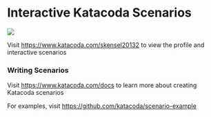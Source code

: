 # Interactive Katacoda Scenarios

[![](http://shields.katacoda.com/katacoda/skensel20132/count.svg)](https://www.katacoda.com/skensel20132 "Get your profile on Katacoda.com")

Visit https://www.katacoda.com/skensel20132 to view the profile and interactive scenarios

### Writing Scenarios
Visit https://www.katacoda.com/docs to learn more about creating Katacoda scenarios

For examples, visit https://github.com/katacoda/scenario-example
